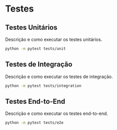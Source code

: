 # Testes

## Testes Unitários

Descrição e como executar os testes unitários.

```bash
python -m pytest tests/unit
```

## Testes de Integração

Descrição e como executar os testes de integração.

```bash
python -m pytest tests/integration
```

## Testes End-to-End

Descrição e como executar os testes end-to-end.

```bash
python -m pytest tests/e2e
```
